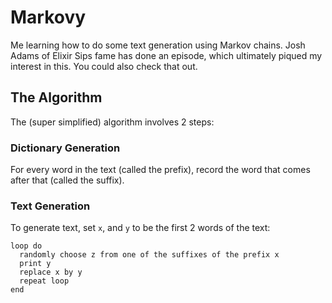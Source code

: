 Markovy
=======

Me learning how to do some text generation using Markov chains. Josh Adams of Elixir Sips fame has done an episode, which ultimately piqued my interest in this. You could also check that out.

## The Algorithm

The (super simplified) algorithm involves 2 steps:

### Dictionary Generation

For every word in the text (called the prefix), record the word that comes after that (called the suffix). 

### Text Generation

To generate text, set `x`, and `y` to be the first 2 words of the text:

```
loop do
  randomly choose z from one of the suffixes of the prefix x
  print y
  replace x by y
  repeat loop
end
```

